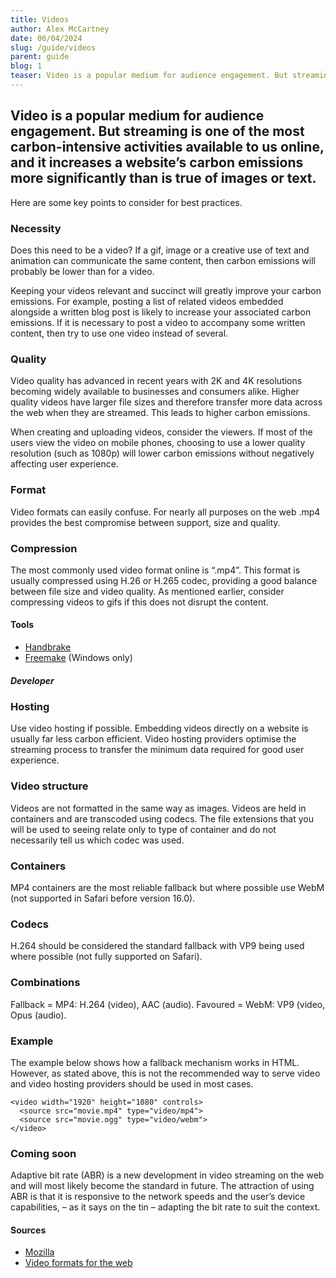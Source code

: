 ```yaml
---
title: Videos
author: Alex McCartney
date: 06/04/2024
slug: /guide/videos
parent: guide
blog: 1
teaser: Video is a popular medium for audience engagement. But streaming is one of the most carbon-intensive activities available to us online, and it increases a website’s carbon emissions more significantly than is true of images or text.
---
```


## Video is a popular medium for audience engagement. But streaming is one of the most carbon-intensive activities available to us online, and it increases a website’s carbon emissions more significantly than is true of images or text.

Here are some key points to consider for best practices.

### Necessity

Does this need to be a video? If a gif, image or a creative use of text and animation can communicate the same content, then carbon emissions will probably be lower than for a video.

Keeping your videos relevant and succinct will greatly improve your carbon emissions. For example, posting a list of related videos embedded alongside a written blog post is likely to increase your associated carbon emissions. If it is necessary to post a video to accompany some written content, then try to use one video instead of several.

### Quality

Video quality has advanced in recent years with 2K and 4K resolutions becoming widely available to businesses and consumers alike. Higher quality videos have larger file sizes and therefore transfer more data across the web when they are streamed. This leads to higher carbon emissions.

When creating and uploading videos, consider the viewers. If most of the users view the video on mobile phones, choosing to use a lower quality resolution (such as 1080p) will lower carbon emissions without negatively affecting user experience.

### Format

Video formats can easily confuse. For nearly all purposes on the web .mp4 provides the best compromise between support, size and quality.

### Compression

The most commonly used video format online is “.mp4”. This format is usually compressed using H.26 or H.265 codec, providing a good balance between file size and video quality. As mentioned earlier, consider compressing videos to gifs if this does not disrupt the content.

#### Tools

- [Handbrake](https://handbrake.fr/)
- [Freemake](https://www.freemake.com/) (Windows only)

##### Developer

### Hosting

Use video hosting if possible. Embedding videos directly on a website is usually far less carbon efficient. Video hosting providers optimise the streaming process to transfer the minimum data required for good user experience.

### Video structure

Videos are not formatted in the same way as images. Videos are held in containers and are transcoded using codecs. The file extensions that you will be used to seeing relate only to type of container and do not necessarily tell us which codec was used.

### Containers

MP4 containers are the most reliable fallback but where possible use WebM (not supported in Safari before version 16.0).

### Codecs

H.264 should be considered the standard fallback with VP9 being used where possible (not fully supported on Safari).

### Combinations

Fallback = MP4: H.264 (video), AAC (audio).
Favoured = WebM: VP9 (video, Opus (audio).

### Example

The example below shows how a fallback mechanism works in HTML. However, as stated above, this is not the recommended way to serve video and video hosting providers should be used in most cases.

```
<video width="1920" height="1080" controls>
  <source src="movie.mp4" type="video/mp4">
  <source src="movie.ogg" type="video/webm">
</video>
```

### Coming soon

Adaptive bit rate (ABR) is a new development in video streaming on the web and will most likely become the standard in future. The attraction of using ABR is that it is responsive to the network speeds and the user’s device capabilities, – as it says on the tin – adapting the bit rate to suit the context.

#### Sources

- [Mozilla](https://developer.mozilla.org/en-US/docs/Web/Media/Formats/Video_codecs)
- [Video formats for the web](https://www.freecodecamp.org/news/video-formats-for-the-web/)
